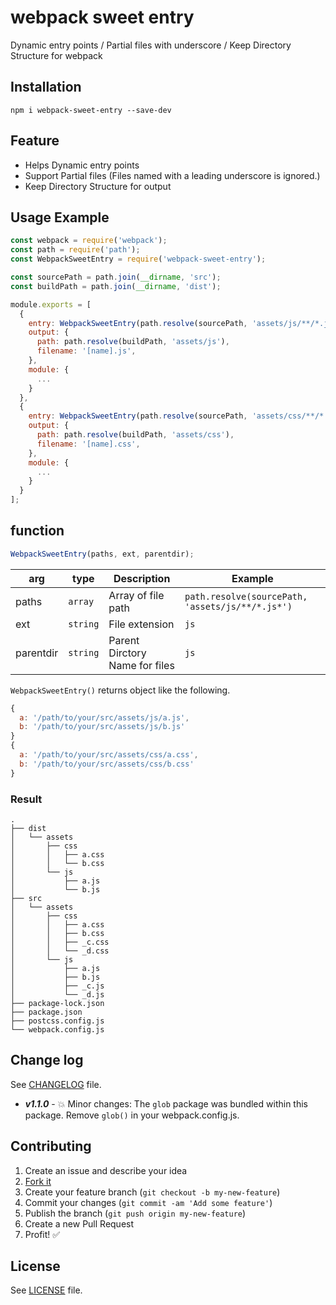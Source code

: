 # webpack sweet entry
Dynamic entry points / Partial files with underscore / Keep Directory Structure for webpack

## Installation
```
npm i webpack-sweet-entry --save-dev
```
## Feature
- Helps Dynamic entry points
- Support Partial files (Files named with a leading underscore is ignored.)
- Keep Directory Structure for output


## Usage Example
```js
const webpack = require('webpack');
const path = require('path');
const WebpackSweetEntry = require('webpack-sweet-entry');

const sourcePath = path.join(__dirname, 'src');
const buildPath = path.join(__dirname, 'dist');

module.exports = [
  {
    entry: WebpackSweetEntry(path.resolve(sourcePath, 'assets/js/**/*.js*'), 'js', 'js'),
    output: {
      path: path.resolve(buildPath, 'assets/js'),
      filename: '[name].js',
    },
    module: {
      ...
    }
  },
  {
    entry: WebpackSweetEntry(path.resolve(sourcePath, 'assets/css/**/*.css*'), 'css', 'css'),
    output: {
      path: path.resolve(buildPath, 'assets/css'),
      filename: '[name].css',
    },
    module: {
      ...
    }
  }
];
```

## function
```js
WebpackSweetEntry(paths, ext, parentdir);
```

| arg | type | Description | Example |
| ---- | ---- | ----------- | ------- |
| paths | `array` | Array of file path | `path.resolve(sourcePath, 'assets/js/**/*.js*')` |
| ext | `string` | File extension | `js` |
| parentdir | `string` | Parent Dirctory Name for files | `js` |

`WebpackSweetEntry()` returns object like the following.

```js
{
  a: '/path/to/your/src/assets/js/a.js',
  b: '/path/to/your/src/assets/js/b.js'
}
{
  a: '/path/to/your/src/assets/css/a.css',
  b: '/path/to/your/src/assets/css/b.css'
}
```


### Result
```
.
├── dist
│   └── assets
│       ├── css
│       │   ├── a.css
│       │   └── b.css
│       └── js
│           ├── a.js
│           └── b.js
├── src
│   └── assets
│       ├── css
│       │   ├── a.css
│       │   ├── b.css
│       │   ├── _c.css
│       │   └── _d.css
│       └── js
│           ├── a.js
│           ├── b.js
│           ├── _c.js
│           └── _d.js
├── package-lock.json
├── package.json
├── postcss.config.js
└── webpack.config.js
```

## Change log  

See [CHANGELOG](https://github.com/sectsect/webpack-sweet-entry/blob/master/CHANGELOG.md) file.

- ***v1.1.0*** - :boom: Minor changes: The `glob` package was bundled within this package. Remove `glob()` in your webpack.config.js.

## Contributing

1. Create an issue and describe your idea
2. [Fork it](https://github.com/sectsect/webpack-sweet-entry/fork)
3. Create your feature branch (`git checkout -b my-new-feature`)
4. Commit your changes (`git commit -am 'Add some feature'`)
5. Publish the branch (`git push origin my-new-feature`)
6. Create a new Pull Request
7. Profit! :white_check_mark:

## License

See [LICENSE](https://github.com/sectsect/webpack-sweet-entry/blob/master/LICENSE) file.
